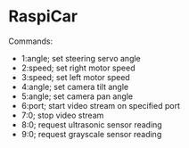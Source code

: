 # RaspiCar

Commands:
- 1:angle; set steering servo angle
- 2:speed; set right motor speed
- 3:speed; set left motor speed
- 4:angle; set camera tilt angle
- 5:angle; set camera pan angle
- 6:port; start video stream on specified port
- 7:0; stop video stream
- 8:0; request ultrasonic sensor reading
- 9:0; request grayscale sensor reading